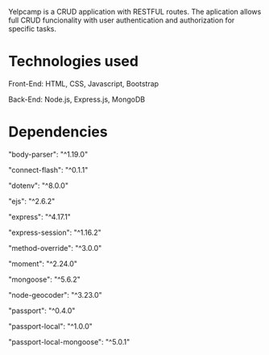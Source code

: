 Yelpcamp is a CRUD application with RESTFUL routes.
The aplication allows full CRUD funcionality with user authentication and authorization for specific tasks.

Technologies used
=================

Front-End: HTML, CSS, Javascript, Bootstrap

Back-End: Node.js, Express.js, MongoDB

Dependencies
============

"body-parser": "^1.19.0"

"connect-flash": "^0.1.1"

"dotenv": "^8.0.0"

"ejs": "^2.6.2"

"express": "^4.17.1"

"express-session": "^1.16.2"

"method-override": "^3.0.0"

"moment": "^2.24.0"

"mongoose": "^5.6.2"

"node-geocoder": "^3.23.0"

"passport": "^0.4.0"

"passport-local": "^1.0.0"

"passport-local-mongoose": "^5.0.1"

